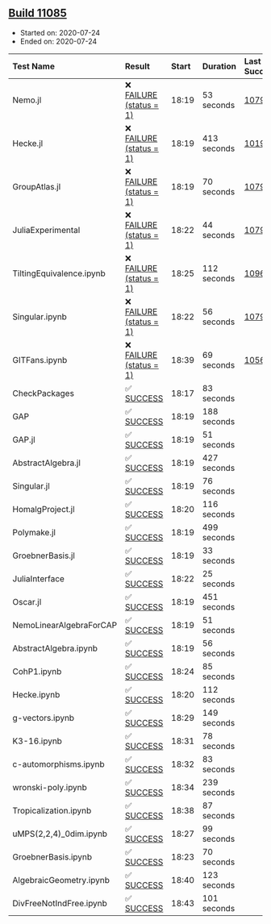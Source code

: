 ## [Build 11085](https://oscarci.mathematik.uni-kl.de/job/oscar/11085/)

* Started on: 2020-07-24
* Ended on: 2020-07-24

| Test Name    | Result | Start | Duration | Last Success | First Failure |
|:-------------|:-------|:------|:---------|:-------------|:--------------|
| Nemo.jl | ❌ [FAILURE (status = 1)](https://oscarci.mathematik.uni-kl.de/job/oscar/11085/artifact/logs/build-11085/Nemo.jl.log) | 18:19 | 53 seconds | [10790](https://oscarci.mathematik.uni-kl.de/job/oscar/10790/) | [10791](https://oscarci.mathematik.uni-kl.de/job/oscar/10791/) |
| Hecke.jl | ❌ [FAILURE (status = 1)](https://oscarci.mathematik.uni-kl.de/job/oscar/11085/artifact/logs/build-11085/Hecke.jl.log) | 18:19 | 413 seconds | [10197](https://oscarci.mathematik.uni-kl.de/job/oscar/10197/) | [10198](https://oscarci.mathematik.uni-kl.de/job/oscar/10198/) |
| GroupAtlas.jl | ❌ [FAILURE (status = 1)](https://oscarci.mathematik.uni-kl.de/job/oscar/11085/artifact/logs/build-11085/GroupAtlas.jl.log) | 18:19 | 70 seconds | [10790](https://oscarci.mathematik.uni-kl.de/job/oscar/10790/) | [10791](https://oscarci.mathematik.uni-kl.de/job/oscar/10791/) |
| JuliaExperimental | ❌ [FAILURE (status = 1)](https://oscarci.mathematik.uni-kl.de/job/oscar/11085/artifact/logs/build-11085/JuliaExperimental.log) | 18:22 | 44 seconds | [10790](https://oscarci.mathematik.uni-kl.de/job/oscar/10790/) | [10791](https://oscarci.mathematik.uni-kl.de/job/oscar/10791/) |
| TiltingEquivalence.ipynb | ❌ [FAILURE (status = 1)](https://oscarci.mathematik.uni-kl.de/job/oscar/11085/artifact/logs/build-11085/TiltingEquivalence.ipynb.log) | 18:25 | 112 seconds | [10962](https://oscarci.mathematik.uni-kl.de/job/oscar/10962/) | [10963](https://oscarci.mathematik.uni-kl.de/job/oscar/10963/) |
| Singular.ipynb | ❌ [FAILURE (status = 1)](https://oscarci.mathematik.uni-kl.de/job/oscar/11085/artifact/logs/build-11085/Singular.ipynb.log) | 18:22 | 56 seconds | [10790](https://oscarci.mathematik.uni-kl.de/job/oscar/10790/) | [10791](https://oscarci.mathematik.uni-kl.de/job/oscar/10791/) |
| GITFans.ipynb | ❌ [FAILURE (status = 1)](https://oscarci.mathematik.uni-kl.de/job/oscar/11085/artifact/logs/build-11085/GITFans.ipynb.log) | 18:39 | 69 seconds | [10566](https://oscarci.mathematik.uni-kl.de/job/oscar/10566/) | [10567](https://oscarci.mathematik.uni-kl.de/job/oscar/10567/) |
| CheckPackages | ✅ [SUCCESS](https://oscarci.mathematik.uni-kl.de/job/oscar/11085/artifact/logs/build-11085/CheckPackages.log) | 18:17 | 83 seconds |  |  |
| GAP | ✅ [SUCCESS](https://oscarci.mathematik.uni-kl.de/job/oscar/11085/artifact/logs/build-11085/GAP.log) | 18:19 | 188 seconds |  |  |
| GAP.jl | ✅ [SUCCESS](https://oscarci.mathematik.uni-kl.de/job/oscar/11085/artifact/logs/build-11085/GAP.jl.log) | 18:19 | 51 seconds |  |  |
| AbstractAlgebra.jl | ✅ [SUCCESS](https://oscarci.mathematik.uni-kl.de/job/oscar/11085/artifact/logs/build-11085/AbstractAlgebra.jl.log) | 18:19 | 427 seconds |  |  |
| Singular.jl | ✅ [SUCCESS](https://oscarci.mathematik.uni-kl.de/job/oscar/11085/artifact/logs/build-11085/Singular.jl.log) | 18:19 | 76 seconds |  |  |
| HomalgProject.jl | ✅ [SUCCESS](https://oscarci.mathematik.uni-kl.de/job/oscar/11085/artifact/logs/build-11085/HomalgProject.jl.log) | 18:20 | 116 seconds |  |  |
| Polymake.jl | ✅ [SUCCESS](https://oscarci.mathematik.uni-kl.de/job/oscar/11085/artifact/logs/build-11085/Polymake.jl.log) | 18:19 | 499 seconds |  |  |
| GroebnerBasis.jl | ✅ [SUCCESS](https://oscarci.mathematik.uni-kl.de/job/oscar/11085/artifact/logs/build-11085/GroebnerBasis.jl.log) | 18:19 | 33 seconds |  |  |
| JuliaInterface | ✅ [SUCCESS](https://oscarci.mathematik.uni-kl.de/job/oscar/11085/artifact/logs/build-11085/JuliaInterface.log) | 18:22 | 25 seconds |  |  |
| Oscar.jl | ✅ [SUCCESS](https://oscarci.mathematik.uni-kl.de/job/oscar/11085/artifact/logs/build-11085/Oscar.jl.log) | 18:19 | 451 seconds |  |  |
| NemoLinearAlgebraForCAP | ✅ [SUCCESS](https://oscarci.mathematik.uni-kl.de/job/oscar/11085/artifact/logs/build-11085/NemoLinearAlgebraForCAP.log) | 18:19 | 51 seconds |  |  |
| AbstractAlgebra.ipynb | ✅ [SUCCESS](https://oscarci.mathematik.uni-kl.de/job/oscar/11085/artifact/logs/build-11085/AbstractAlgebra.ipynb.log) | 18:19 | 56 seconds |  |  |
| CohP1.ipynb | ✅ [SUCCESS](https://oscarci.mathematik.uni-kl.de/job/oscar/11085/artifact/logs/build-11085/CohP1.ipynb.log) | 18:24 | 85 seconds |  |  |
| Hecke.ipynb | ✅ [SUCCESS](https://oscarci.mathematik.uni-kl.de/job/oscar/11085/artifact/logs/build-11085/Hecke.ipynb.log) | 18:20 | 112 seconds |  |  |
| g-vectors.ipynb | ✅ [SUCCESS](https://oscarci.mathematik.uni-kl.de/job/oscar/11085/artifact/logs/build-11085/g-vectors.ipynb.log) | 18:29 | 149 seconds |  |  |
| K3-16.ipynb | ✅ [SUCCESS](https://oscarci.mathematik.uni-kl.de/job/oscar/11085/artifact/logs/build-11085/K3-16.ipynb.log) | 18:31 | 78 seconds |  |  |
| c-automorphisms.ipynb | ✅ [SUCCESS](https://oscarci.mathematik.uni-kl.de/job/oscar/11085/artifact/logs/build-11085/c-automorphisms.ipynb.log) | 18:32 | 83 seconds |  |  |
| wronski-poly.ipynb | ✅ [SUCCESS](https://oscarci.mathematik.uni-kl.de/job/oscar/11085/artifact/logs/build-11085/wronski-poly.ipynb.log) | 18:34 | 239 seconds |  |  |
| Tropicalization.ipynb | ✅ [SUCCESS](https://oscarci.mathematik.uni-kl.de/job/oscar/11085/artifact/logs/build-11085/Tropicalization.ipynb.log) | 18:38 | 87 seconds |  |  |
| uMPS(2,2,4)_0dim.ipynb | ✅ [SUCCESS](https://oscarci.mathematik.uni-kl.de/job/oscar/11085/artifact/logs/build-11085/uMPS-2-2-4-_0dim.ipynb.log) | 18:27 | 99 seconds |  |  |
| GroebnerBasis.ipynb | ✅ [SUCCESS](https://oscarci.mathematik.uni-kl.de/job/oscar/11085/artifact/logs/build-11085/GroebnerBasis.ipynb.log) | 18:23 | 70 seconds |  |  |
| AlgebraicGeometry.ipynb | ✅ [SUCCESS](https://oscarci.mathematik.uni-kl.de/job/oscar/11085/artifact/logs/build-11085/AlgebraicGeometry.ipynb.log) | 18:40 | 123 seconds |  |  |
| DivFreeNotIndFree.ipynb | ✅ [SUCCESS](https://oscarci.mathematik.uni-kl.de/job/oscar/11085/artifact/logs/build-11085/DivFreeNotIndFree.ipynb.log) | 18:43 | 101 seconds |  |  |
